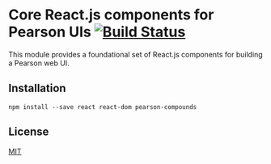 # Core React.js components for Pearson UIs [![Build Status](https://travis-ci.org/Pearson-Higher-Ed/compounds.svg?branch=v0)](https://travis-ci.org/Pearson-Higher-Ed/compounds)

This module provides a foundational set of React.js components for building a Pearson web UI.

## Installation

    npm install --save react react-dom pearson-compounds

## License

[MIT](LICENSE)

